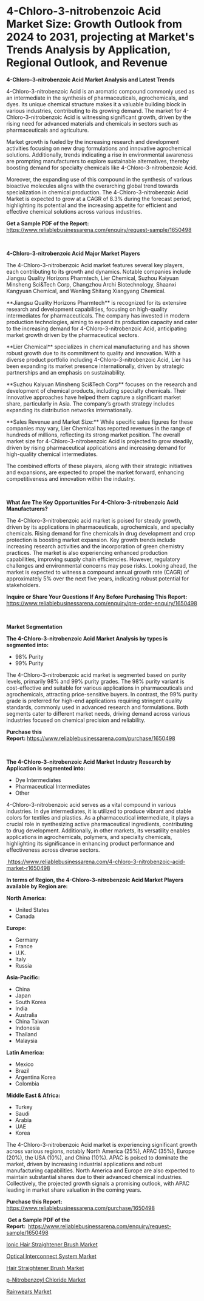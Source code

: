 <p><h1>4-Chloro-3-nitrobenzoic Acid Market Size: Growth Outlook from 2024 to 2031, projecting at Market's Trends Analysis by Application, Regional Outlook, and Revenue</h1></p><p><strong>4-Chloro-3-nitrobenzoic Acid Market Analysis and Latest Trends</strong></p>
<p><p>4-Chloro-3-nitrobenzoic Acid is an aromatic compound commonly used as an intermediate in the synthesis of pharmaceuticals, agrochemicals, and dyes. Its unique chemical structure makes it a valuable building block in various industries, contributing to its growing demand. The market for 4-Chloro-3-nitrobenzoic Acid is witnessing significant growth, driven by the rising need for advanced materials and chemicals in sectors such as pharmaceuticals and agriculture.</p><p>Market growth is fueled by the increasing research and development activities focusing on new drug formulations and innovative agrochemical solutions. Additionally, trends indicating a rise in environmental awareness are prompting manufacturers to explore sustainable alternatives, thereby boosting demand for specialty chemicals like 4-Chloro-3-nitrobenzoic Acid.</p><p>Moreover, the expanding use of this compound in the synthesis of various bioactive molecules aligns with the overarching global trend towards specialization in chemical production. The 4-Chloro-3-nitrobenzoic Acid Market is expected to grow at a CAGR of 8.3% during the forecast period, highlighting its potential and the increasing appetite for efficient and effective chemical solutions across various industries.</p></p>
<p><strong>Get a Sample PDF of the Report:&nbsp;</strong> <a href="https://www.reliablebusinessarena.com/enquiry/request-sample/1650498?utm_campaign=1292&utm_medium=2&utm_source=Github&utm_content=ia&utm_term=26092024&utm_id=4-chloro-3-nitrobenzoic-acid">https://www.reliablebusinessarena.com/enquiry/request-sample/1650498</a></p>
<p>&nbsp;</p>
<p><strong>4-Chloro-3-nitrobenzoic Acid Major Market Players</strong></p>
<p><p>The 4-Chloro-3-nitrobenzoic Acid market features several key players, each contributing to its growth and dynamics. Notable companies include Jiangsu Quality Horizons Pharmtech, Lier Chemical, Suzhou Kaiyuan Minsheng Sci&Tech Corp, Changzhou Archi Biotechnology, Shaanxi Kangyuan Chemical, and Wenling Shitang Xiangyang Chemical.</p><p>**Jiangsu Quality Horizons Pharmtech** is recognized for its extensive research and development capabilities, focusing on high-quality intermediates for pharmaceuticals. The company has invested in modern production technologies, aiming to expand its production capacity and cater to the increasing demand for 4-Chloro-3-nitrobenzoic Acid, anticipating market growth driven by the pharmaceutical sectors.</p><p>**Lier Chemical** specializes in chemical manufacturing and has shown robust growth due to its commitment to quality and innovation. With a diverse product portfolio including 4-Chloro-3-nitrobenzoic Acid, Lier has been expanding its market presence internationally, driven by strategic partnerships and an emphasis on sustainability.</p><p>**Suzhou Kaiyuan Minsheng Sci&Tech Corp** focuses on the research and development of chemical products, including specialty chemicals. Their innovative approaches have helped them capture a significant market share, particularly in Asia. The company’s growth strategy includes expanding its distribution networks internationally.</p><p>**Sales Revenue and Market Size:** While specific sales figures for these companies may vary, Lier Chemical has reported revenues in the range of hundreds of millions, reflecting its strong market position. The overall market size for 4-Chloro-3-nitrobenzoic Acid is projected to grow steadily, driven by rising pharmaceutical applications and increasing demand for high-quality chemical intermediates. </p><p>The combined efforts of these players, along with their strategic initiatives and expansions, are expected to propel the market forward, enhancing competitiveness and innovation within the industry.</p></p>
<p>&nbsp;</p>
<p><strong>What Are The Key Opportunities For 4-Chloro-3-nitrobenzoic Acid Manufacturers?</strong></p>
<p><p>The 4-Chloro-3-nitrobenzoic acid market is poised for steady growth, driven by its applications in pharmaceuticals, agrochemicals, and specialty chemicals. Rising demand for fine chemicals in drug development and crop protection is boosting market expansion. Key growth trends include increasing research activities and the incorporation of green chemistry practices. The market is also experiencing enhanced production capabilities, improving supply chain efficiencies. However, regulatory challenges and environmental concerns may pose risks. Looking ahead, the market is expected to witness a compound annual growth rate (CAGR) of approximately 5% over the next five years, indicating robust potential for stakeholders.</p></p>
<p><strong>Inquire or Share Your Questions If Any Before Purchasing This Report:</strong> <a href="https://www.reliablebusinessarena.com/enquiry/pre-order-enquiry/1650498?utm_campaign=1292&utm_medium=2&utm_source=Github&utm_content=ia&utm_term=26092024&utm_id=4-chloro-3-nitrobenzoic-acid">https://www.reliablebusinessarena.com/enquiry/pre-order-enquiry/1650498</a></p>
<p>&nbsp;</p>
<p><strong>Market Segmentation</strong></p>
<p><strong>The 4-Chloro-3-nitrobenzoic Acid Market Analysis by types is segmented into:</strong></p>
<p><ul><li>98% Purity</li><li>99% Purity</li></ul></p>
<p><p>The 4-Chloro-3-nitrobenzoic acid market is segmented based on purity levels, primarily 98% and 99% purity grades. The 98% purity variant is cost-effective and suitable for various applications in pharmaceuticals and agrochemicals, attracting price-sensitive buyers. In contrast, the 99% purity grade is preferred for high-end applications requiring stringent quality standards, commonly used in advanced research and formulations. Both segments cater to different market needs, driving demand across various industries focused on chemical precision and reliability.</p></p>
<p><strong>Purchase this Report:&nbsp;</strong><a href="https://www.reliablebusinessarena.com/purchase/1650498?utm_campaign=1292&utm_medium=2&utm_source=Github&utm_content=ia&utm_term=26092024&utm_id=4-chloro-3-nitrobenzoic-acid">https://www.reliablebusinessarena.com/purchase/1650498</a></p>
<p>&nbsp;</p>
<p><strong>The 4-Chloro-3-nitrobenzoic Acid Market Industry Research by Application is segmented into:</strong></p>
<p><ul><li>Dye Intermediates</li><li>Pharmaceutical Intermediates</li><li>Other</li></ul></p>
<p><p>4-Chloro-3-nitrobenzoic acid serves as a vital compound in various industries. In dye intermediates, it is utilized to produce vibrant and stable colors for textiles and plastics. As a pharmaceutical intermediate, it plays a crucial role in synthesizing active pharmaceutical ingredients, contributing to drug development. Additionally, in other markets, its versatility enables applications in agrochemicals, polymers, and specialty chemicals, highlighting its significance in enhancing product performance and effectiveness across diverse sectors.</p></p>
<p><a href="https://www.reliablebusinessarena.com/4-chloro-3-nitrobenzoic-acid-market-r1650498?utm_campaign=1292&utm_medium=2&utm_source=Github&utm_content=ia&utm_term=26092024&utm_id=4-chloro-3-nitrobenzoic-acid">&nbsp;https://www.reliablebusinessarena.com/4-chloro-3-nitrobenzoic-acid-market-r1650498</a></p>
<p><strong>In terms of Region, the 4-Chloro-3-nitrobenzoic Acid Market Players available by Region are:</strong></p>
<p>
    <p> <strong> North America: </strong>
        <ul>
            <li>United States</li>
            <li>Canada</li>
        </ul>
        </p> 
    <p> <strong> Europe: </strong>
        <ul>
            <li>Germany</li>
            <li>France</li>
            <li>U.K.</li>
            <li>Italy</li>
            <li>Russia</li>
        </ul>
        </p> 
    <p> <strong> Asia-Pacific: </strong>
        <ul>
            <li>China</li>
            <li>Japan</li>
            <li>South Korea</li>
            <li>India</li>
            <li>Australia</li>
            <li>China Taiwan</li>
            <li>Indonesia</li>
            <li>Thailand</li>
            <li>Malaysia</li>
        </ul>
        </p> 
    <p> <strong> Latin America: </strong>
        <ul>
            <li>Mexico</li>
            <li>Brazil</li>
            <li>Argentina Korea</li>
            <li>Colombia</li>
        </ul>
        </p> 
    <p> <strong> Middle East & Africa: </strong>
        <ul>
            <li>Turkey</li>
            <li>Saudi</li>
            <li>Arabia</li>
            <li>UAE</li>
            <li>Korea</li>
        </ul>
    </p>
    </p>
<p><p>The 4-Chloro-3-nitrobenzoic Acid market is experiencing significant growth across various regions, notably North America (25%), APAC (35%), Europe (20%), the USA (10%), and China (10%). APAC is poised to dominate the market, driven by increasing industrial applications and robust manufacturing capabilities. North America and Europe are also expected to maintain substantial shares due to their advanced chemical industries. Collectively, the projected growth signals a promising outlook, with APAC leading in market share valuation in the coming years.</p></p>
<p><strong>Purchase this Report: </strong><a href="https://www.reliablebusinessarena.com/purchase/1650498?utm_campaign=1292&utm_medium=2&utm_source=Github&utm_content=ia&utm_term=26092024&utm_id=4-chloro-3-nitrobenzoic-acid">https://www.reliablebusinessarena.com/purchase/1650498</a></p>
<p>&nbsp;<strong>Get a Sample PDF of the Report:&nbsp;&nbsp;</strong><a href="https://www.reliablebusinessarena.com/enquiry/request-sample/1650498?utm_campaign=1292&utm_medium=2&utm_source=Github&utm_content=ia&utm_term=26092024&utm_id=4-chloro-3-nitrobenzoic-acid">https://www.reliablebusinessarena.com/enquiry/request-sample/1650498</a></p>
<p><strong></strong></p>
<p><p><a href="https://issuu.com/reportprime-2/docs/ionic-hair-straightener-brush-marke_7014dbd7bc2c21?utm_campaign=1292&utm_medium=2&utm_source=Github&utm_content=ia&utm_term=26092024&utm_id=4-chloro-3-nitrobenzoic-acid">Ionic Hair Straightener Brush Market</a></p><p><a href="https://www.linkedin.com/pulse/global-optical-interconnect-system-market-size-share-tbrre?trackingId=WoTxY62DTeiuHry8RmkO5A%3D%3D&utm_campaign=1292&utm_medium=2&utm_source=Github&utm_content=ia&utm_term=26092024&utm_id=4-chloro-3-nitrobenzoic-acid">Optical Interconnect System Market</a></p><p><a href="https://issuu.com/reportprime-2/docs/hair-straightener-brush-market-size_82ed47c7480a29?utm_campaign=1292&utm_medium=2&utm_source=Github&utm_content=ia&utm_term=26092024&utm_id=4-chloro-3-nitrobenzoic-acid">Hair Straightener Brush Market</a></p><p><a href="https://github.com/provorikovar/Market-Research-Report-List-6/blob/main/p-nitrobenzoyl-chloride-market.md?utm_campaign=1292&utm_medium=2&utm_source=Github&utm_content=ia&utm_term=26092024&utm_id=4-chloro-3-nitrobenzoic-acid">p-Nitrobenzoyl Chloride Market</a></p><p><a href="https://www.linkedin.com/pulse/in-depth-analysis-global-rainwears-market-scope-its-rapid-growing-l4gpc?trackingId=P3e95UgYSUy%2BU9MxoXiFnQ%3D%3D&utm_campaign=1292&utm_medium=2&utm_source=Github&utm_content=ia&utm_term=26092024&utm_id=4-chloro-3-nitrobenzoic-acid">Rainwears Market</a></p></p>